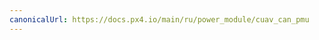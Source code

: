 ```yaml
---
canonicalUrl: https://docs.px4.io/main/ru/power_module/cuav_can_pmu
---
```


<Redirect to="../uavcan/cuav_can_pmu" />
